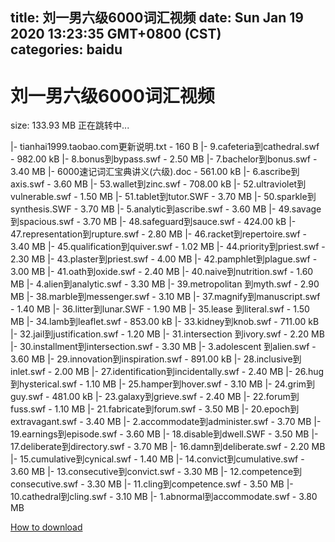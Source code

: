 
title: 刘一男六级6000词汇视频
date: Sun Jan 19 2020 13:23:35 GMT+0800 (CST)    
categories: baidu
---

# 刘一男六级6000词汇视频
size: 133.93 MB
 正在跳转中...
 
|- tianhai1999.taobao.com更新说明.txt - 160 B
|- 9.cafeteria到cathedral.swf - 982.00 kB
|- 8.bonus到bypass.swf - 2.50 MB
|- 7.bachelor到bonus.swf - 3.40 MB
|- 6000速记词汇宝典讲义(六级).doc - 561.00 kB
|- 6.ascribe到axis.swf - 3.60 MB
|- 53.wallet到zinc.swf - 708.00 kB
|- 52.ultraviolet到vulnerable.swf - 1.50 MB
|- 51.tablet到tutor.SWF - 3.70 MB
|- 50.sparkle到synthesis.SWF - 3.70 MB
|- 5.analytic到ascribe.swf - 3.60 MB
|- 49.savage到spacious.swf - 3.70 MB
|- 48.safeguard到sauce.swf - 424.00 kB
|- 47.representation到rupture.swf - 2.80 MB
|- 46.racket到repertoire.swf - 3.40 MB
|- 45.qualification到quiver.swf - 1.02 MB
|- 44.priority到priest.swf - 2.30 MB
|- 43.plaster到priest.swf - 4.00 MB
|- 42.pamphlet到plague.swf - 3.00 MB
|- 41.oath到oxide.swf - 2.40 MB
|- 40.naive到nutrition.swf - 1.60 MB
|- 4.alien到analytic.swf - 3.30 MB
|- 39.metropolitan 到myth.swf - 2.90 MB
|- 38.marble到messenger.swf - 3.10 MB
|- 37.magnify到manuscript.swf - 1.40 MB
|- 36.litter到lunar.SWF - 1.90 MB
|- 35.lease 到literal.swf - 1.50 MB
|- 34.lamb到leaflet.swf - 853.00 kB
|- 33.kidney到knob.swf - 711.00 kB
|- 32.jail到justification.swf - 1.20 MB
|- 31.intersection 到ivory.swf - 2.20 MB
|- 30.installment到intersection.swf - 3.30 MB
|- 3.adolescent 到alien.swf - 3.60 MB
|- 29.innovation到inspiration.swf - 891.00 kB
|- 28.inclusive到inlet.swf - 2.00 MB
|- 27.identification到incidentally.swf - 2.40 MB
|- 26.hug到hysterical.swf - 1.10 MB
|- 25.hamper到hover.swf - 3.10 MB
|- 24.grim到guy.swf - 481.00 kB
|- 23.galaxy到grieve.swf - 2.40 MB
|- 22.forum到fuss.swf - 1.10 MB
|- 21.fabricate到forum.swf - 3.50 MB
|- 20.epoch到extravagant.swf - 3.40 MB
|- 2.accommodate到administer.swf - 3.70 MB
|- 19.earnings到episode.swf - 3.60 MB
|- 18.disable到dwell.SWF - 3.50 MB
|- 17.deliberate到directory.swf - 3.70 MB
|- 16.damn到deliberate.swf - 2.20 MB
|- 15.cumulative到cynical.swf - 1.40 MB
|- 14.convict到cumulative.swf - 3.60 MB
|- 13.consecutive到convict.swf - 3.30 MB
|- 12.competence到consecutive.swf - 3.30 MB
|- 11.cling到competence.swf - 3.50 MB
|- 10.cathedral到cling.swf - 3.10 MB
|- 1.abnormal到accommodate.swf - 3.80 MB

[How to download](https://bpcam.bemobtrk.com/go/2ceec3aa-1ca2-46d6-b9ff-aaa5c184517c?jno=398)